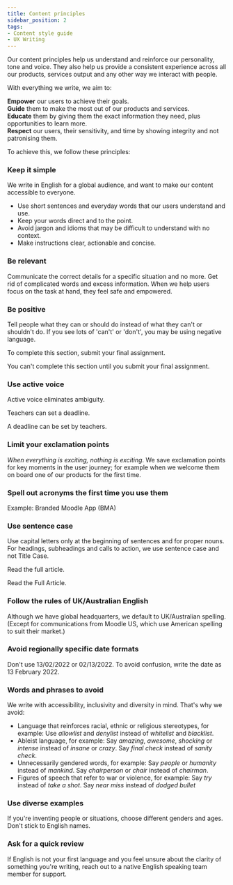 ```yaml
---
title: Content principles
sidebar_position: 2
tags:
- Content style guide
- UX Writing
---
```


Our content principles help us understand and reinforce our personality, tone and voice. They also help us provide a consistent experience across all our products, services output and any other way we interact with people.

With everything we write, we aim to:

**Empower** our users to achieve their goals.<br/>
**Guide** them to make the most out of our products and services.<br/>
**Educate** them by giving them the exact information they need, plus opportunities to learn more.<br/>
**Respect** our users, their sensitivity, and time by showing integrity and not patronising them.

To achieve this, we follow these principles:

### Keep it simple

We write in English for a global audience, and want to make our content accessible to everyone.

- Use short sentences and everyday words that our users understand and use.
- Keep your words direct and to the point.
- Avoid jargon and idioms that may be difficult to understand with no context.
- Make instructions clear, actionable and concise.

### Be relevant

Communicate the correct details for a specific situation and no more. Get rid of complicated words and excess information. When we help users focus on the task at hand, they feel safe and empowered.

### Be positive

Tell people what they can or should do instead of what they can't or shouldn't do. If you see lots of 'can't' or 'don't', you may be using negative language.

<ValidExample title="Do">

To complete this section, submit your final assignment.

</ValidExample>

<InvalidExample title="Don't">

You can't complete this section until you submit your final assignment.

</InvalidExample>

### Use active voice

Active voice eliminates ambiguity.

<ValidExample title="Do">

Teachers can set a deadline.

</ValidExample>

<InvalidExample title="Don't">

A deadline can be set by teachers.

</InvalidExample>

### Limit your exclamation points

*When everything is exciting, nothing is exciting*. We save exclamation points for key moments in the user journey; for example when we welcome them on board one of our products for the first time.

### Spell out acronyms the first time you use them

Example: Branded Moodle App (BMA)

### Use sentence case

Use capital letters only at the beginning of sentences and for proper nouns. For headings, subheadings and calls to action, we use sentence case and not Title Case.

<ValidExample title="Do">

Read the full article.

</ValidExample>

<InvalidExample title="Don't">

Read the Full Article.

</InvalidExample>

### Follow the rules of UK/Australian English

Although we have global headquarters, we default to UK/Australian spelling. (Except for communications from Moodle US, which use American spelling to suit their market.)

### Avoid regionally specific date formats

Don't use 13/02/2022 or 02/13/2022. To avoid confusion, write the date as 13 February 2022.

### Words and phrases to avoid

We write with accessibility, inclusivity and diversity in mind. That's why we avoid:

- Language that reinforces racial, ethnic or religious stereotypes, for example: Use *allowlist* and *denylist* instead of *whitelist* and *blacklist*.
- Ableist language, for example: Say *amazing*, *awesome*, *shocking* or *intense* instead of *insane* or *crazy*. Say *final check* instead of *sanity check*.
- Unnecessarily gendered words, for example: Say *people* or *humanity* instead of *mankind*. Say *chairperson* or *chair* instead of *chairman*.
- Figures of speech that refer to war or violence, for example: Say *try* instead of *take a shot*. Say *near miss* instead of *dodged bullet*

### Use diverse examples

If you're inventing people or situations, choose different genders and ages. Don't stick to English names.

### Ask for a quick review

If English is not your first language and you feel unsure about the clarity of something you're writing, reach out to a native English speaking team member for support.

